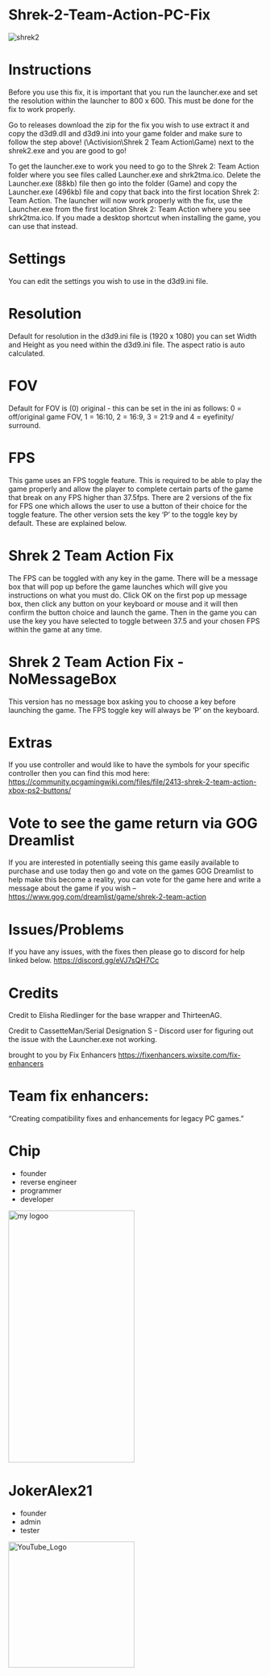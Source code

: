 # Shrek-2-Team-Action-PC-Fix

![shrek2](https://github.com/user-attachments/assets/d13f0d97-d5da-4cba-bc66-21d3daeeb763)

# Instructions
Before you use this fix, it is important that you run the launcher.exe and set the resolution within the launcher to 800 x 600. This must be done for the fix to work properly.

Go to releases download the zip for the fix you wish to use extract it and copy the d3d9.dll and d3d9.ini into your game folder and make sure to follow the step above! (\Activision\Shrek 2 Team Action\Game) next to the shrek2.exe and you are good to go!

To get the launcher.exe to work you need to go to the Shrek 2: Team Action folder where you see files called Launcher.exe and shrk2tma.ico. Delete the Launcher.exe (88kb) file then go into the folder (Game) and copy the Launcher.exe (496kb) file and copy that back into the first location Shrek 2: Team Action. The launcher will now work properly with the fix, use the Launcher.exe from the first location Shrek 2: Team Action where you see shrk2tma.ico. If you made a desktop shortcut when installing the game, you can use that instead.

# Settings
You can edit the settings you wish to use in the d3d9.ini file.

# Resolution
Default for resolution in the d3d9.ini file is (1920 x 1080) you can set Width and Height as you need within the d3d9.ini file. The aspect ratio is auto calculated.

# FOV
Default for FOV is (0) original - this can be set in the ini as follows: 0 = off/original game FOV, 1 = 16:10, 2 = 16:9, 3 = 21:9 and 4 = eyefinity/ surround.

# FPS
This game uses an FPS toggle feature. This is required to be able to play the game properly and allow the player to complete certain parts of the game that break on any FPS higher than 37.5fps. There are 2 versions of the fix for FPS one which allows the user to use a button of their choice for the toggle feature. The other version sets the key ‘P’ to the toggle key by default. These are explained below.
# Shrek 2 Team Action Fix
The FPS can be toggled with any key in the game. There will be a message box that will pop up before the game launches which will give you instructions on what you must do. Click OK on the first pop up message box, then click any button on your keyboard or mouse and it will then confirm the button choice and launch the game. Then in the game you can use the key you have selected to toggle between 37.5 and your chosen FPS within the game at any time.
# Shrek 2 Team Action Fix - NoMessageBox
This version has no message box asking you to choose a key before launching the game. The FPS toggle key will always be ‘P’ on the keyboard.

# Extras
If you use controller and would like to have the symbols for your specific controller then you can find this mod here: https://community.pcgamingwiki.com/files/file/2413-shrek-2-team-action-xbox-ps2-buttons/

# Vote to see the game return via GOG Dreamlist
If you are interested in potentially seeing this game easily available to purchase and use today then go and vote on the games GOG Dreamlist to help make this become a reality, you can vote for the game here and write a message about the game if you wish – https://www.gog.com/dreamlist/game/shrek-2-team-action

# Issues/Problems
If you have any issues, with the fixes then please go to discord for help linked below. https://discord.gg/eVJ7sQH7Cc

# Credits
Credit to Elisha Riedlinger for the base wrapper and ThirteenAG.

Credit to CassetteMan/Serial Designation S - Discord user for figuring out the issue with the Launcher.exe not working.

brought to you by Fix Enhancers
https://fixenhancers.wixsite.com/fix-enhancers

# Team fix enhancers:
“Creating compatibility fixes and enhancements for legacy PC games.”

# Chip
- founder
- reverse engineer
- programmer
- developer
  
<img width="250" height="500" alt="my logoo" src="https://github.com/user-attachments/assets/9bb13d3f-0734-4f1d-b68f-14114b13744a" />


# JokerAlex21 
- founder
- admin
- tester 

<img width="250" height="250" alt="YouTube_Logo" src="https://github.com/user-attachments/assets/5c7204ca-4bca-4673-8117-965732e7ee6d" />
